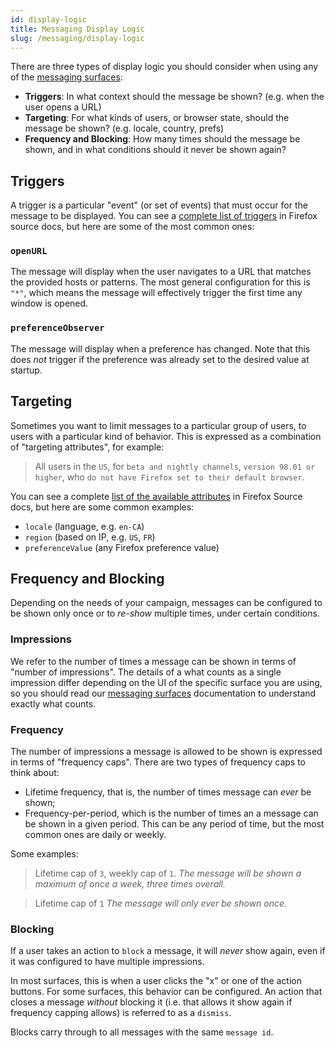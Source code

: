 ```yaml
---
id: display-logic
title: Messaging Display Logic
slug: /messaging/display-logic
---
```


There are three types of display logic you should consider when using any of the [messaging surfaces](/messaging/messaging-surfaces):

* **Triggers**: In what context should the message be shown? (e.g. when the user opens a URL)
* **Targeting**: For what kinds of users, or browser state, should the message be shown? (e.g. locale, country, prefs)
* **Frequency and Blocking**: How many times should the message be shown, and in what conditions should it never be shown again?

## Triggers

A trigger is a particular "event" (or set of events) that must occur for the message to be displayed. You can see a [complete list of triggers](https://firefox-source-docs.mozilla.org/toolkit/components/messaging-system/docs/TriggerActionSchemas/index.html#available-trigger-actions) in Firefox source docs, but here are some of the most common ones:

### `openURL`

The message will display when the user navigates to a URL that matches the provided hosts or patterns. The most general configuration for this is `"*"`, which means the message will effectively trigger the first time any window is opened.

### `preferenceObserver`

The message will display when a preference has changed. Note that this does *not* trigger if the preference was already set to the desired value at startup.


## Targeting

Sometimes you want to limit messages to a particular group of users, to users with a particular kind of behavior. This is expressed as a combination of "targeting attributes", for example:

> All users in the `US`, for `beta and nightly channels`, `version 98.01 or higher`, who `do not have Firefox set to their default browser`.

You can see a complete [list of the available attributes](https://firefox-source-docs.mozilla.org/browser/components/newtab/content-src/asrouter/docs/targeting-attributes.html#available-attributes) in Firefox Source docs, but here are some common examples:

* `locale` (language, e.g. `en-CA`)
* `region` (based on IP, e.g. `US`, `FR`)
* `preferenceValue` (any Firefox preference value)


## Frequency and Blocking

Depending on the needs of your campaign, messages can be configured to be shown only once or to *re-show* multiple times, under certain conditions.

### Impressions

We refer to the number of times a message can be shown in terms of "number of impressions". The details of a what counts as a single impression differ depending on the UI of the specific surface you are using, so you should read our [messaging surfaces](/messaging/messaging-surfaces) documentation to understand exactly what counts.

### Frequency

The number of impressions a message is allowed to be shown is expressed in terms of "frequency caps". There are two types of frequency caps to think about:
* Lifetime frequency, that is, the number of times message can *ever* be shown;
* Frequency-per-period, which is the number of times an a message can be shown in a given period. This can be any period of time, but the most common ones are daily or weekly.

Some examples:

> Lifetime cap of `3`, weekly cap of `1`. *The message will be shown a maximum of once a week, three times overall.*

> Lifetime cap of `1` *The message will only ever be shown once.*


### Blocking

If a user takes an action to `block` a message, it will *never* show again, even if it was configured to have multiple impressions.

In most surfaces, this is when a user clicks the "x" or one of the action buttons. For some surfaces, this behavior can be configured. An action that closes a message *without* blocking it (i.e. that allows it show again if frequency capping allows) is referred to as a `dismiss`.

Blocks carry through to all messages with the same `message id`.

